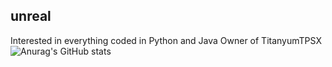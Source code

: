 ## unreal

Interested in everything coded in Python and Java
Owner of TitanyumTPSX
![Anurag's GitHub stats](https://github-readme-stats.vercel.app/api?username=akirafidalgo&show_icons=true&theme=radical)

